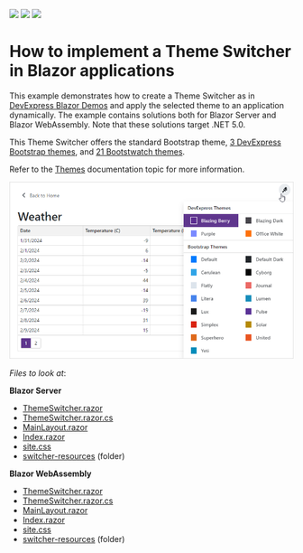 <!-- default badges list -->
![](https://img.shields.io/endpoint?url=https://codecentral.devexpress.com/api/v1/VersionRange/227836631/21.2.3%2B)
[![](https://img.shields.io/badge/Open_in_DevExpress_Support_Center-FF7200?style=flat-square&logo=DevExpress&logoColor=white)](https://supportcenter.devexpress.com/ticket/details/T845557)
[![](https://img.shields.io/badge/📖_How_to_use_DevExpress_Examples-e9f6fc?style=flat-square)](https://docs.devexpress.com/GeneralInformation/403183)
<!-- default badges end -->
# How to implement a Theme Switcher in Blazor applications

This example demonstrates how to create a Theme Switcher as in [DevExpress Blazor Demos](https://demos.devexpress.com/blazor/) and apply the selected theme to an application dynamically. The example contains solutions both for Blazor Server and Blazor WebAssembly. Note that these solutions target .NET 5.0.

This Theme Switcher offers the standard Bootstrap theme, [3 DevExpress Bootstrap themes](https://github.com/DevExpress/bootstrap-themes), and [21 Bootstwatch themes](https://bootswatch.com/). 

Refer to the [Themes](https://docs.devexpress.com/Blazor/401523/common-concepts/themes#implement-a-theme-switcher) documentation topic for more information.

![](images/blazor-theme-switcher.png)

*Files to look at*:

**Blazor Server**
* [ThemeSwitcher.razor](./CS/BlazorServer/BlazorAppThemes/Shared/ThemeSwitcher.razor)
* [ThemeSwitcher.razor.cs](./CS/BlazorServer/BlazorAppThemes/Shared/ThemeSwitcher.razor.cs)
* [MainLayout.razor](./CS/BlazorServer/BlazorAppThemes/Shared/MainLayout.razor)
* [Index.razor](./CS/BlazorServer/BlazorAppThemes/Pages/Index.razor)
* [site.css](./CS/BlazorServer/BlazorAppThemes/wwwroot/css/site.css)
* [switcher-resources](./CS/BlazorServer/BlazorAppThemes/wwwroot/css/switcher-resources) (folder)

**Blazor WebAssembly**
* [ThemeSwitcher.razor](./CS/BlazorWebAssembly/BlazorAppThemes/Shared/ThemeSwitcher.razor)
* [ThemeSwitcher.razor.cs](./CS/BlazorWebAssembly/BlazorAppThemes/Shared/ThemeSwitcher.razor.cs)
* [MainLayout.razor](./CS/BlazorWebAssembly/BlazorAppThemes/Shared/MainLayout.razor) 
* [Index.razor](./CS/BlazorWebAssembly/BlazorAppThemes/Pages/Index.razor) 
* [site.css](./CS/BlazorWebAssembly/BlazorAppThemes/wwwroot/css/site.css) 
* [switcher-resources](./CS/BlazorWebAssembly/BlazorAppThemes/wwwroot/css/switcher-resources) (folder)



